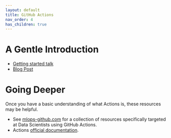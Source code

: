 ```yaml
---
layout: default
title: GitHub Actions
nav_order: 4
has_children: true
---
```


# A Gentle Introduction

- [Getting started talk](https://youtu.be/S-kn4mmlxFU)
- [Blog Post](https://fastpages.fast.ai/actions/markdown/2020/03/06/fastpages-actions.html)

# Going Deeper

Once you have a basic understanding of what Actions is, these resources may be helpful.

- See [mlops-github.com](https://mlops-github.com) for a collection of resources specifically targeted at Data Scientists using GitHub Actions.
- Actions [official documentation](https://docs.github.com/en/actions).
